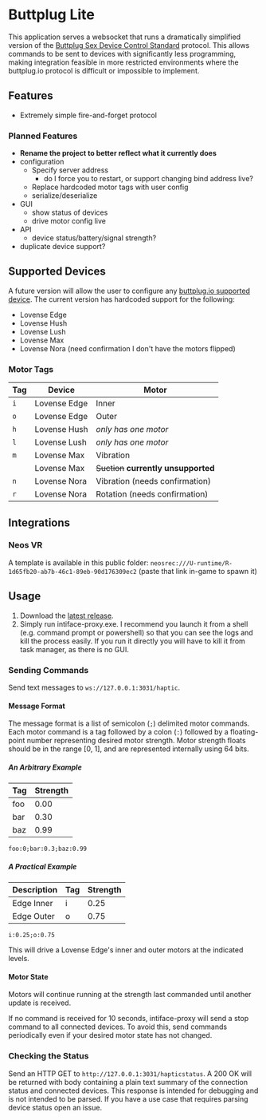 # Buttplug Lite
This application serves a websocket that runs a dramatically simplified version of the [Buttplug Sex Device Control Standard](https://buttplug-spec.docs.buttplug.io/) protocol. This allows commands to be sent to devices with significantly less programming, making integration feasible in more restricted environments where the buttplug.io protocol is difficult or impossible to implement.

## Features
- Extremely simple fire-and-forget protocol

### Planned Features
- **Rename the project to better reflect what it currently does**
- configuration
  - Specify server address
    - do I force you to restart, or support changing bind address live?
  - Replace hardcoded motor tags with user config
  - serialize/deserialize
- GUI
  - show status of devices
  - drive motor config live
- API
  - device status/battery/signal strength?
- duplicate device support?

## Supported Devices
A future version will allow the user to configure any [buttplug.io supported device](https://iostindex.com/?filtersChanged=1&filter0ButtplugSupport=7). The current version has hardcoded support for the following:

- Lovense Edge
- Lovense Hush
- Lovense Lush
- Lovense Max
- Lovense Nora (need confirmation I don't have the motors flipped)

### Motor Tags
| Tag | Device       | Motor
| --- | ------------ | -----
| `i` | Lovense Edge | Inner
| `o` | Lovense Edge | Outer
| `h` | Lovense Hush | *only has one motor*
| `l` | Lovense Lush | *only has one motor*
| `m` | Lovense Max  | Vibration
|     | Lovense Max  | ~~Suction~~ **currently unsupported**
| `n` | Lovense Nora | Vibration (needs confirmation)
| `r` | Lovense Nora | Rotation (needs confirmation)


## Integrations
### Neos VR
A template is available in this public folder: `neosrec:///U-runtime/R-1d65fb20-ab7b-46c1-89eb-90d176309ec2` (paste that link in-game to spawn it)

## Usage
1. Download the [latest release](https://github.com/runtime-shady-backroom/intiface-proxy/releases/latest).
2. Simply run intiface-proxy.exe. I recommend you launch it from a shell (e.g. command prompt or powershell) so that you can see the logs and kill the process easily. If you run it directly you will have to kill it from task manager, as there is no GUI.

### Sending Commands
Send text messages to `ws://127.0.0.1:3031/haptic`.

#### Message Format
The message format is a list of semicolon (`;`) delimited motor commands. Each motor command is a tag followed by a colon (`:`) followed by a floating-point number representing desired motor strength. Motor strength floats should be in the range [0, 1], and are represented internally using 64 bits.

##### An Arbitrary Example

| Tag | Strength
| --- | ---
| foo | 0.00
| bar | 0.30
| baz | 0.99

```
foo:0;bar:0.3;baz:0.99
```

##### A Practical Example
| Description | Tag | Strength
| ----------- | --- | ---
| Edge Inner  | i   | 0.25
| Edge Outer  | o   | 0.75

```
i:0.25;o:0.75
```

This will drive a Lovense Edge's inner and outer motors at the indicated levels.

#### Motor State
Motors will continue running at the strength last commanded until another update is received.

If no command is received for 10 seconds, intiface-proxy will send a stop command to all connected devices. To avoid this, send commands periodically even if your desired motor state has not changed.

### Checking the Status
Send an HTTP GET to `http://127.0.0.1:3031/hapticstatus`. A 200 OK will be returned with body containing a plain text summary of the connection status and connected devices. This response is intended for debugging and is not intended to be parsed. If you have a use case that requires parsing device status open an issue.

